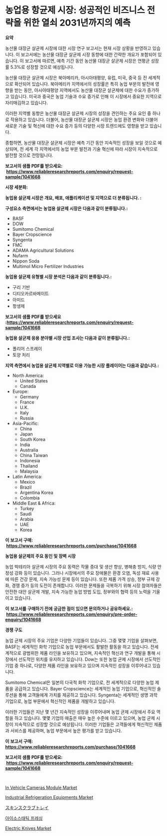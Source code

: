 <p><h1>농업용 항균제 시장: 성공적인 비즈니스 전략을 위한 열쇠 2031년까지의 예측</h1></p><p><strong>요약</strong></p>
<p><p>농산물 대장균 살균제 시장에 대한 시장 연구 보고서는 현재 시장 상황을 반영하고 있습니다. 이 보고서에는 농산물 대장균 살균제 시장 동향에 대한 간략한 개요가 포함되어 있습니다. 이 보고서에 따르면, 예측 기간 동안 농산물 대장균 살균제 시장은 연평균 성장률 5.3%로 성장할 것으로 예상됩니다.</p><p>농산물 대장균 살균제 시장은 북아메리카, 아시아태평양, 유럽, 미국, 중국 등 전 세계적으로 확산되어 있습니다. 북아메리카 지역에서의 성장률은 특히 농업 부문의 발전에 영향을 받는 동안, 아시아태평양 지역에서도 농산물 대장균 살균제에 대한 수요가 증가하고 있습니다. 미국과 중국은 농업 기술과 수요 증가로 인해 이 시장에서 중요한 지역으로 자리매김하고 있습니다.</p><p>이러한 지역별 동향은 농산물 대장균 살균제 시장의 성장을 견인하는 주요 요인 중 하나로 작용하고 있습니다. 더불어, 농산물 대장균 살균제 시장은 농업 환경 변화와 더불어 새로운 기술 및 혁신에 대한 수요 증가 등의 다양한 시장 트렌드에도 영향을 받고 있습니다.</p><p>종합하면, 농산물 대장균 살균제 시장은 예측 기간 동안 지속적인 성장을 보일 것으로 예상되며, 전 세계 각 지역에서의 농업 부문 발전과 기술 혁신에 따라 시장이 지속적으로 발전할 것으로 전망됩니다.</p></p>
<p><strong>보고서의 샘플 PDF를 받으세요: &nbsp;<a href="https://www.reliableresearchreports.com/enquiry/request-sample/1041668">https://www.reliableresearchreports.com/enquiry/request-sample/1041668</a></strong></p>
<p><strong>시장 세분화:</strong></p>
<p><strong> 농업용 살균제 시장은 개요, 배포, 애플리케이션 및 지역으로 더 분류됩니다. :</strong></p>
<p><strong>구성요소 측면에서는 농업용 살균제 시장은 다음과 같이 분류됩니다.:</strong></p>
<p><ul><li>BASF</li><li>DOW</li><li>Sumitomo Chemical</li><li>Bayer Cropscience</li><li>Syngenta</li><li>FMC</li><li>ADAMA Agricultural Solutions</li><li>Nufarm</li><li>Nippon Soda</li><li>Multimol Micro Fertilizer Industries</li></ul></p>
<p><strong> 농업용 살균제 유형별 시장 분석은 다음과 같이 분류됩니다.:</strong></p>
<p><ul><li>구리 기반</li><li>디티오카르바메이트</li><li>아미드</li><li>항생제</li></ul></p>
<p><strong>보고서의 샘플 PDF를 받으세요 :<a href="https://www.reliableresearchreports.com/enquiry/request-sample/1041668">https://www.reliableresearchreports.com/enquiry/request-sample/1041668</a></strong></p>
<p><strong> 농업용 살균제 응용 분야별 시장 산업 조사는 다음과 같이 분류됩니다.:</strong></p>
<p><ul><li>폴리어 스프레이</li><li>토양 처리</li></ul></p>
<p><strong>지역 측면에서 농업용 살균제 지역별로 이용 가능한 시장 플레이어는 다음과 같습니다.:</strong></p>
<p><ul>
    <li>
        North America:
        <ul>
            <li>United States</li>
            <li>Canada</li>
        </ul>
    </li>
    <li>
        Europe:
        <ul>
            <li>Germany</li>
            <li>France</li>
            <li>U.K.</li>
            <li>Italy</li>
            <li>Russia</li>
        </ul>
    </li>
    <li>
        Asia-Pacific:
        <ul>
            <li>China</li>
            <li>Japan</li>
            <li>South Korea</li>
            <li>India</li>
            <li>Australia</li>
            <li>China Taiwan</li>
            <li>Indonesia</li>
            <li>Thailand</li>
            <li>Malaysia</li>
        </ul>
    </li>
    <li>
        Latin America:
        <ul>
            <li>Mexico</li>
            <li>Brazil</li>
            <li>Argentina Korea</li>
            <li>Colombia</li>
        </ul>
    </li>
    <li>
        Middle East & Africa:
        <ul>
            <li>Turkey</li>
            <li>Saudi</li>
            <li>Arabia</li>
            <li>UAE</li>
            <li>Korea</li>
        </ul>
    </li>
    </ul></p>
<p><strong>이 보고서 구매: &nbsp;<a href="https://www.reliableresearchreports.com/purchase/1041668">https://www.reliableresearchreports.com/purchase/1041668</a></strong></p>
<p><strong>농업용 살균제의 주요 동인 및 장벽 시장</strong></p>
<p><p>농업 박테리아 살균제 시장의 주요 동력은 작물 증대 및 생산 향상, 병해충 방지, 식량 안정성 강화 등이 있습니다. 그러나 시장에서의 주요 장애물은 환경 오염, 독성 재료 사용에 따른 건강 문제, 지속 가능성 문제 등이 있습니다. 또한 제품 가격 상승, 정부 규제 강화, 경쟁 증가 등의 도전이 존재합니다. 이러한 문제들을 극복하기 위해 시장 참여자들은 안전한 대안 살균제 개발, 지속 가능한 농업 방법 도입, 정부와의 협력 등의 노력을 기울이고 있습니다.</p></p>
<p><strong>이 보고서를 구매하기 전에 궁금한 점이 있으면 문의하거나 공유하세요.: &nbsp;<a href="https://www.reliableresearchreports.com/enquiry/pre-order-enquiry/1041668">https://www.reliableresearchreports.com/enquiry/pre-order-enquiry/1041668</a></strong></p>
<p><strong>경쟁 구도</strong></p>
<p><p>농업 균제 시장의 주요 기업은 다양한 기업들이 있습니다. 그중 몇몇 기업을 살펴보면, BASF는 세계적인 화학 기업으로 농업 부문에서도 활발한 활동을 하고 있습니다. 전세계적으로 광범위한 제품 라인을 보유하고 있으며, 지속적인 혁신과 연구 개발을 통해 시장에서 선도적인 위치를 유지하고 있습니다. Dow는 또한 농업 균제 시장에서 선도적인 기업 중 하나로, 다양한 제품 라인을 보유하고 있으며 지속적인 성장을 이루어내고 있습니다.</p><p>Sumitomo Chemical은 일본의 다국적 화학 기업으로, 전 세계적으로 다양한 농업 제품을 공급하고 있습니다. Bayer Cropscience는 세계적인 농업 기업으로, 혁신적인 솔루션을 통해 고객들에게 가치를 제공하고 있습니다. Syngenta는 세계적인 생명 과학 기업으로, 농업 부문에서 혁신적인 제품을 개발하고 있습니다.</p><p>이러한 기업들은 지난 몇 년간 지속적인 성장을 이루어내며 농업 균제 시장에서 주요 역할을 하고 있습니다. 몇몇 기업의 매출은 매우 높은 수준에 이르고 있으며, 농업 균제 시장이 지속적으로 성장할 것으로 예상됩니다. 이러한 기업들은 고객들에게 혁신적인 제품과 서비스를 제공하며, 농업 부문에서 높은 평가를 받고 있습니다.</p></p>
<p><strong>이 보고서 구매: &nbsp; <a href="https://www.reliableresearchreports.com/purchase/1041668">https://www.reliableresearchreports.com/purchase/1041668</a></strong></p>
<p><strong>보고서의 샘플 PDF를 받으세요: &nbsp;<a href="https://www.reliableresearchreports.com/enquiry/request-sample/1041668">https://www.reliableresearchreports.com/enquiry/request-sample/1041668</a></strong><strong></strong></p>
<p>&nbsp;</p>
<p><p><a href="https://issuu.com/reportprime-2/docs/in-vehicle-cameras-module-market-size-2030.pptx">In Vehicle Cameras Module Market</a></p><p><a href="https://view.publitas.com/reportprime-1/industrial-refrigeration-equipments-market-size-share-trends-analysis-report-by-material-by-type-by-end-user-by-region-and-segment-forecasts-2024-2031/">Industrial Refrigeration Equipments Market</a></p><p><a href="https://github.com/ihabdkwlxs948/Market-Research-Report-List-1/blob/main/20770084728.md">スキンスクラブトレイ</a></p><p><a href="https://github.com/hxzi07639916/Market-Research-Report-List-1/blob/main/11613674241.md">아이소스태틱 프레싱</a></p><p><a href="https://github.com/Paul14Anderson63/Market-Research-Report-List-3/blob/main/electric-knives-market.md">Electric Knives Market</a></p></p>